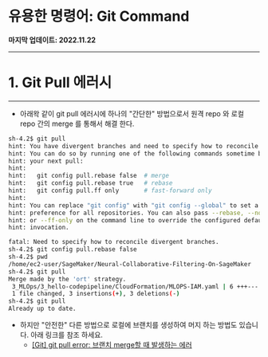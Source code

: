 # 유용한 명령어: Git Command

**마지막 업데이트: 2022.11.22**


---

# 1. Git Pull 에러시
---

- 아래왁 같이 git pull 에러시에 하나의 "간단한" 방법으로서 원격 repo 와 로컬 repo 간의 merge 를 통해서 해결 한다. 
```bash
sh-4.2$ git pull
hint: You have divergent branches and need to specify how to reconcile them.
hint: You can do so by running one of the following commands sometime before
hint: your next pull:
hint: 
hint:   git config pull.rebase false  # merge
hint:   git config pull.rebase true   # rebase
hint:   git config pull.ff only       # fast-forward only
hint: 
hint: You can replace "git config" with "git config --global" to set a default
hint: preference for all repositories. You can also pass --rebase, --no-rebase,
hint: or --ff-only on the command line to override the configured default per
hint: invocation.

fatal: Need to specify how to reconcile divergent branches.
sh-4.2$ git config pull.rebase false
sh-4.2$ pwd
/home/ec2-user/SageMaker/Neural-Collaborative-Filtering-On-SageMaker
sh-4.2$ git pull
Merge made by the 'ort' strategy.
 3_MLOps/3_hello-codepipeline/CloudFormation/MLOPS-IAM.yaml | 6 +++---
 1 file changed, 3 insertions(+), 3 deletions(-)
sh-4.2$ git pull
Already up to date.
```
- 하지만 "안전한" 다른 방법으로 로컬에 브랜치를 생성하여 머지 하는 방법도 있습니다. 아래 링크를 참조 하세요.
    - [[Git] git pull error: 브랜치 merge할 때 발생하는 에러](https://velog.io/@s_yeah/Git-git-pull-error-%EB%B8%8C%EB%9E%9C%EC%B9%98-merge%ED%95%A0-%EB%95%8C-%EB%B0%9C%EC%83%9D%ED%95%98%EB%8A%94-%EC%97%90%EB%9F%AC)